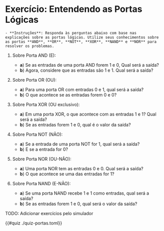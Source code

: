 # Exercício: Entendendo as Portas Lógicas

```admonish info
- **Instruções**: Responda às perguntas abaixo com base nas explicações sobre as portas lógicas. Utilize seus conhecimentos sobre as portas **AND**, **OR**, **NOT**, **XOR**, **NAND** e **NOR** para resolver os problemas.
```

1. Sobre Porta AND (E):
    - **a**\) Se as entradas de uma porta AND forem 1 e 0, Qual será a saída?
    - **b**\) Agora, considere que as entradas são 1 e 1. Qual será a saída?

2. Sobre Porta OR (OU):
    - **a**\) Para uma porta OR com entradas 0 e 1, qual será a saída?
    - **b**\) O que acontece se as entradas forem 0 e 0?

3. Sobre Porta XOR (OU exclusivo):
    - **a**\) Em uma porta XOR, o que acontece com as entradas 1 e 1? Qual será a saída?
    - **b**\) Se as entradas forem 1 e 0, qual é o valor da saída?

4. Sobre Porta NOT (NÃO):
    - **a**\) Se a entrada de uma porta NOT for 1, qual será a saída?
    - **b**\) E se a entrada for 0?

5. Sobre Porta NOR (OU-NÃO):
    - **a**\) Uma porta NOR tem as entradas 0 e 0. Qual será a saída?
    - **b**\) O que acontece se uma das entradas for 1?

6. Sobre Porta NAND (E-NÃO):
    - **a**\) Se uma porta NAND recebe 1 e 1 como entradas, qual será a saída?
    - **b**\) Se as entradas forem 1 e 0, qual será o valor da saída?

<div class=hidden>
TODO: Adicionar exercícios pelo simulador
</div>

{{#quiz ./quiz-portas.toml}}
